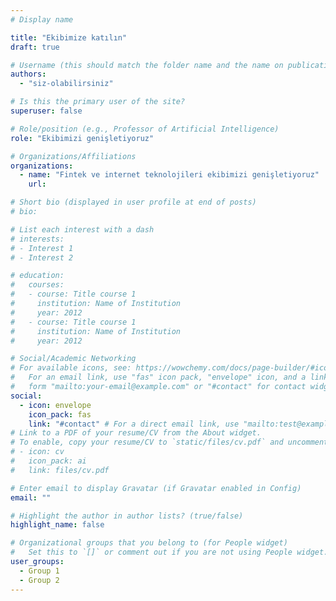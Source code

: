 ```yaml
---
# Display name

title: "Ekibimize katılın"
draft: true

# Username (this should match the folder name and the name on publications)
authors:
  - "siz-olabilirsiniz"

# Is this the primary user of the site?
superuser: false

# Role/position (e.g., Professor of Artificial Intelligence)
role: "Ekibimizi genişletiyoruz"

# Organizations/Affiliations
organizations:
  - name: "Fintek ve internet teknolojileri ekibimizi genişletiyoruz"
    url:

# Short bio (displayed in user profile at end of posts)
# bio:

# List each interest with a dash
# interests:
# - Interest 1
# - Interest 2

# education:
#   courses:
#   - course: Title course 1
#     institution: Name of Institution
#     year: 2012
#   - course: Title course 1
#     institution: Name of Institution
#     year: 2012

# Social/Academic Networking
# For available icons, see: https://wowchemy.com/docs/page-builder/#icons
#   For an email link, use "fas" icon pack, "envelope" icon, and a link in the
#   form "mailto:your-email@example.com" or "#contact" for contact widget.
social:
  - icon: envelope
    icon_pack: fas
    link: "#contact" # For a direct email link, use "mailto:test@example.org".
# Link to a PDF of your resume/CV from the About widget.
# To enable, copy your resume/CV to `static/files/cv.pdf` and uncomment the lines below.
# - icon: cv
#   icon_pack: ai
#   link: files/cv.pdf

# Enter email to display Gravatar (if Gravatar enabled in Config)
email: ""

# Highlight the author in author lists? (true/false)
highlight_name: false

# Organizational groups that you belong to (for People widget)
#   Set this to `[]` or comment out if you are not using People widget.
user_groups:
  - Group 1
  - Group 2
---
```

